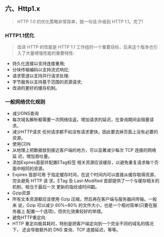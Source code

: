 ## 六、Http1.x
> HTTP 1.0 的优化策略非常简单，就一句话:升级到 HTTP 1.1。完了!

### HTTP1.1优化
> 改进 HTTP 的性能是 HTTP 1.1 工作组的一个重要目标，后来这个版本也引入了大量增强性能的重要特性:

* 持久化连接以支持连接重用;
* 分块传输编码以支持流式响应;
* 请求管道以支持并行请求处理;
* 字节服务以支持基于范围的资源请求; 
* 改进的更好的缓存机制。

### 一般网络优化规则
* 减少DNS查询 
* 每次域名解析都需要一次网络往返，增加请求的延迟，在查询期间会阻塞请求。
* 减少HTTP请求 任何请求都不如没有请求更快，因此要去掉页面上没有必要的资源。
* 使用CDN
* 从地理上把数据放到接近客户端的地方，可以显著减少每次 TCP 连接的网络延 迟，增加吞吐量。
* 添加Expires首部并配置ETag标签 相关资源应该缓存，以避免重复请求每个页面中相同的资源。
* Expires 首部可用 于指定缓存时间，在这个时间内可以直接从缓存取得资源，完全避免 HTTP 请 求。ETag 及 Last-Modified 首部提供了一个与缓存相关的机制，相当于最后一次 更新的指纹或时间戳。
* Gzip资源
* 所有文本资源都应该使用 Gzip 压缩，然后再在客户端与服务器间传输。一般来 说，Gzip 可以减少 60%~80% 的文件大小，也是一个相对简单(只要在服务器上 配置一个选项)，但优化效果较好的举措。
* 避免HTTP重定向
* HTTP 重定向极其耗时，特别是把客户端定向到一个完全不同的域名的情况下， 还会导致额外的 DNS 查询、TCP 连接延迟，等等。